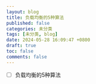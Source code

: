 ```yaml
---
layout: blog
title: 负载均衡的5种算法
published: false
categories: 未分类
tags: [未分类, blog]
date: 2024-05-28 16:09:47 +0800
draft: true
toc: false
comments: false
---
```


- [ ] 负载均衡的5种算法